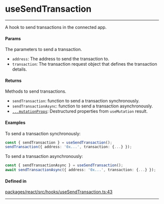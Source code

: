 # useSendTransaction
---

A hook to send transactions in the connected app.

#### Params

The parameters to send a transaction.
- `address`: The address to send the transaction to.
- `transaction`: The transaction request object that defines the transaction details.

#### Returns

Methods to send transactions.
- `sendTransaction`: function to send a transaction synchronously.
- `sendTransactionAsync`: function to send a transaction asynchronously.
- [`...mutationProps`](https://tanstack.com/query/latest/docs/framework/react/reference/useMutation): Destructured properties from `useMutation` result.

#### Examples

To send a transaction synchronously:
```ts
const { sendTransaction } = useSendTransaction();
sendTransaction({ address: '0x...', transaction: {...} });
```

To send a transaction asynchronously:
```ts
const { sendTransactionAsync } = useSendTransaction();
await sendTransactionAsync({ address: '0x...', transaction: {...} });
```

#### Defined in
[packages/react/src/hooks/useSendTransaction.ts:43](https://github.com/fuellabs/fuel-connectors/blob/main/packages/react/src/hooks/useSendTransaction.ts#L43)

___
